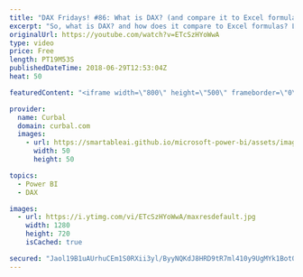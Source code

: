```yaml
---
title: "DAX Fridays! #86: What is DAX? (and compare it to Excel formulas)"
excerpt: "So, what is DAX? and how does it compare to Excel formulas? Lets find out in this video.  Link to Vertipaq videos: https://www.youtube.com/playlist?list=PLDz00l_jz6zyfWLZIu8psvTESmKuVDUoG  And link to Write DAX fast: https://www.youtube.com/watch?v=pabn7kLxN6c&list=PLDz00l_jz6zym_YP8ZW11o52niGfCP8pN&t=0s&index=2"
originalUrl: https://youtube.com/watch?v=ETcSzHYoWwA
type: video
price: Free
length: PT19M53S
publishedDateTime: 2018-06-29T12:53:04Z
heat: 50

featuredContent: "<iframe width=\"800\" height=\"500\" frameborder=\"0\" src=\"https://www.youtube.com/embed/ETcSzHYoWwA\" allow=\"accelerometer; autoplay; encrypted-media; gyroscope; picture-in-picture\" allowfullscreen></iframe>"

provider:
  name: Curbal
  domain: curbal.com
  images:
    - url: https://smartableai.github.io/microsoft-power-bi/assets/images/organizations/curbal.com-50x50.jpg
      width: 50
      height: 50

topics:
  - Power BI
  - DAX

images:
  - url: https://i.ytimg.com/vi/ETcSzHYoWwA/maxresdefault.jpg
    width: 1280
    height: 720
    isCached: true

secured: "Jaol19B1uAUrhuCEm1S0RXii3yl/ByyNQKdJ8HRD9tR7ml410y9UgMYk1Bot0nZ+mnqc0+x1WtnjgvIYTV1BYEUOkBeMrjO/E3Rh6bI+L/DoFd+euFhIGOPMKo22HZrGDMGCGqtANJztWIqTaeRkldVqNlKNBvVmr9Ko6erOGQqRUWeWbhsstV83nRAktXVA40gaRSWIkVct2TQoOYwS9XG8CeCaMIWLiHjeqg0PKxCTdDP0PvKmgIXsS1us3gg4W01OvRqo3uCjhorltIJI9qRtJXkCkHI4npzwvCmrFaWZNnmWQYGUkDtxea8T0v7GFgve9ZZJRpg+Xr2eKS/uEDRP37h15+x8VeEjzYHxl5Qsa3cPLJcaU+O49dvPjJDn+53mtqSsMjiZo13A9BqEDReKRPLo0531IwKG3SaLepo=;lg+aeMOXpwi6sJLT+lmhxg=="
---
```


